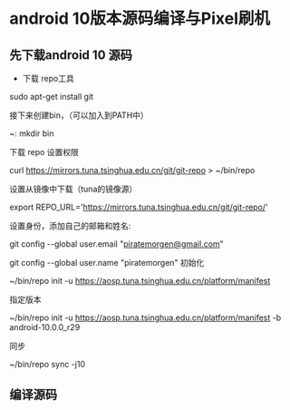 # android 10版本源码编译与Pixel刷机

## 先下载android 10 源码

* 下载 repo工具

sudo apt-get install git

接下来创建bin，（可以加入到PATH中）

~: mkdir bin

下载 repo 设置权限

curl https://mirrors.tuna.tsinghua.edu.cn/git/git-repo > ~/bin/repo

设置从镜像中下载（tuna的镜像源）

export REPO_URL='https://mirrors.tuna.tsinghua.edu.cn/git/git-repo/'

设置身份，添加自己的邮箱和姓名:

git config --global user.email "piratemorgen@gmail.com" 

git config --global user.name "piratemorgen"
初始化

~/bin/repo init -u https://aosp.tuna.tsinghua.edu.cn/platform/manifest

指定版本

~/bin/repo init -u https://aosp.tuna.tsinghua.edu.cn/platform/manifest -b android-10.0.0_r29

同步

~/bin/repo sync -j10


## 编译源码








